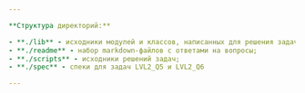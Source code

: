 ```yaml
---

**Структура директорий:**

- **./lib** - исходники модулей и классов, написанных для решения задач;
- **./readme** - набор markdown-файлов с ответами на вопросы;
- **./scripts** - исходники решений задач;
- **./spec** - спеки для задач LVL2_Q5 и LVL2_Q6

---
```

